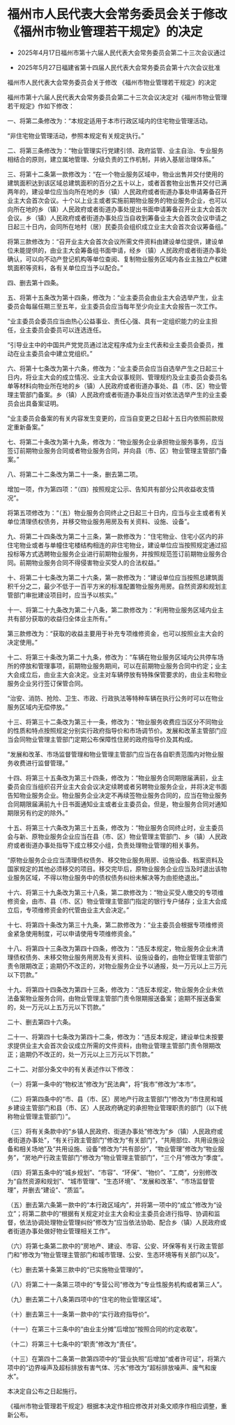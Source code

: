# 福州市人民代表大会常务委员会关于修改《福州市物业管理若干规定》的决定

- 2025年4月17日福州市第十六届人民代表大会常务委员会第二十三次会议通过

- 2025年5月27日福建省第十四届人民代表大会常务委员会第十六次会议批准

<!-- INFO END -->

福州市人民代表大会常务委员会关于修改 《福州市物业管理若干规定》的决定

福州市第十六届人民代表大会常务委员会第二十三次会议决定对《福州市物业管理若干规定》作如下修改：

一、将第二条修改为：“本规定适用于本市行政区域内的住宅物业管理活动。

“非住宅物业管理活动，参照本规定有关规定执行。”

二、将第三条修改为：“物业管理实行党建引领、政府监管、业主自治、专业服务相结合的原则，建立属地管理、分级负责的工作机制，并纳入基层治理体系。”

三、将第十二条第一款修改为：“在一个物业服务区域中，物业出售并交付使用的建筑面积达到该区域总建筑面积的百分之五十以上，或者首套物业出售并交付已满两年的，建设单位应当向所在地的乡（镇）人民政府或者街道办事处申请筹备召开业主大会首次会议。十个以上业主或者实施前期物业服务的物业服务企业，也可以向所在地的乡（镇）人民政府或者街道办事处提出书面申请筹备召开业主大会首次会议。乡（镇）人民政府或者街道办事处应当自收到筹备业主大会首次会议申请之日起三十日内，会同所在地村（居）民委员会组织成立业主大会首次会议筹备组。”

将第三款修改为：“召开业主大会首次会议所需文件资料由建设单位提供，建设单位未能提供的，由业主大会筹备组书面申请，经乡（镇）人民政府或者街道办事处确认，可以向不动产登记机构等单位查阅、复制物业服务区域内各业主独立产权建筑面积等资料，各有关单位应当予以配合。”

四、删去第十四条。

五、将第十五条改为第十四条，修改为：“业主委员会由业主大会选举产生，业主委员会每届任期三至五年，业主委员会应当每年至少向业主大会报告一次工作。

“业主委员会委员应当由热心公益事业、责任心强、具有一定组织能力的业主担任，业主委员会委员可以连选连任。

“引导业主中的中国共产党党员通过法定程序成为业主代表和业主委员会委员，推动在业主委员会中建立党组织。”

六、将第十七条改为第十六条，修改为：“业主委员会应当自选举产生之日起三十日内，将业主大会的成立情况、业主大会议事规则、管理规约及业主委员会委员名单等材料向物业所在地的乡（镇）人民政府或者街道办事处、县（市、区）物业管理主管部门备案。乡（镇）人民政府或者街道办事处应当对依法选举产生的业主委员会出具备案证明。

“业主委员会备案的有关内容发生变更的，应当自变更之日起十五日内依照前款规定重新备案。”

七、将第二十条改为第十九条，修改为：“物业服务企业承担物业服务事务，应当签订前期物业服务合同或者物业服务合同，并向县（市、区）物业管理主管部门备案。”

八、将第二十二条改为第二十一条，删去第二项。

增加一项，作为第四项：“（四）按照规定公示、告知共有部分公共收益收支情况”。

将第五项修改为：“（五）物业服务合同终止之日起三十日内，应当与业主或者有关单位清理债权债务，并移交物业服务用房及有关资料、设施、设备”。

九、将第二十四条改为第二十三条，第一款修改为：“住宅物业、住宅小区内的非住宅物业或者与单幢住宅楼结构相连的非住宅物业，建设单位应当按照规定通过招投标等方式选聘物业服务企业进行前期物业服务，并按照规范签订前期物业服务合同。前期物业服务合同不得侵害物业买受人的合法权益。”

十、将第二十七条改为第二十六条，第一款修改为：“建设单位应当按照总建筑面积千分之二，最少不低于一百平方米的标准配置物业服务用房。自然资源和规划主管部门审批建设项目时，应当予以核实。”

十一、将第二十九条改为第二十八条，第二款修改为：“利用物业服务区域内业主共有部分获取的收益归全体业主所有。”

第三款修改为：“获取的收益主要用于补充专项维修资金，也可以按照业主大会的决定使用。”

十二、将第三十条改为第二十九条，修改为：“车辆在物业服务区域内公共停车场所的停放和管理事项，前期物业服务期间，可以在前期物业服务合同中约定；业主大会成立后，由业主大会决定。业主对车辆停放有特殊保管要求的，由业主和物业服务企业另行签订保管合同。

“治安、消防、抢险、卫生、市政、行政执法等特种车辆在执行公务时可以在物业服务区域内无偿停放。”

十三、将第三十二条改为第三十一条，修改为：“物业服务收费应当区分不同物业的性质和特点按照规定分别实行政府指导价和市场调节价。发展和改革主管部门应当会同物业管理主管部门定期公布保障性住房的政府指导价及其构成。

“发展和改革、市场监督管理和物业管理主管部门应当在各自职责范围内对物业服务收费进行监督管理。”

十四、将第三十五条改为第三十四条，修改为：“物业服务合同期限届满前，业主委员会应当组织召开业主大会会议决定续聘或者另聘物业服务企业，并将决定书面告知物业服务企业。物业服务企业决定不再续签物业服务合同的，应当在物业服务合同期限届满前九十日书面通知业主或者业主委员会。但是，物业服务合同对通知期限另有约定的除外。”

十五、将第三十六条改为第三十五条，修改为：“物业服务合同终止时，业主委员会与新、原物业服务企业应当在县（市、区）物业管理主管部门、乡（镇）人民政府或者街道办事处指导下成立移交小组，负责处理物业管理的相关事务。

“原物业服务企业应当清理债权债务、移交物业服务用房、设施设备、档案资料及国家规定的其他必须移交的项目。移交完毕后，原物业服务企业应当及时退出该物业服务区域，不得以物业服务中的债权债务纠纷未解决等为由拒绝退出。”

十六、将第三十九条改为第三十八条，第二款修改为：“物业买受人缴交的专项维修资金，由市、县（市、区）物业管理主管部门指定的银行专户储存；业主大会成立后，专项维修资金的代管由业主大会决定。”

十七、将第四十条改为第三十九条，第二款修改为：“业主委员会根据专项维修资金紧急使用制度，可以申请使用专项维修资金。”

十八、将第四十三条改为第四十四条，修改为：“违反本规定，物业服务企业未清理债权债务、未移交物业服务用房及有关资料、设施设备的，由物业管理主管部门责令限期改正；逾期仍不改正的，对物业服务企业予以通报，处一万元以上三万元以下罚款。”

十九、将第四十四条改为第四十三条，修改为：“违反本规定，物业服务企业未依法备案物业服务合同，由物业管理主管部门责令限期报送备案；逾期不报送备案的，处一万元以上五万元以下罚款。”

二十、删去第四十六条。

二十一、将第四十七条改为第四十二条，修改为：“违反本规定，建设单位未按要求提供业主大会首次会议成立所需的文件资料，由物业管理主管部门责令限期改正；逾期仍不改正的，处一万元以上三万元以下罚款。”

二十二、对部分条文中的有关表述作以下修改：

（一）将第一条中的“物权法”修改为“民法典”，将“我市”修改为“本市”。

（二）将第四条中的“市、县（市、区）房地产行政主管部门”修改为“市住房和城乡建设主管部门和县（市、区）人民政府确定的承担物业管理职责的部门（以下统称物业管理主管部门）”。

（三）将有关条款中的“乡镇人民政府、街道办事处”修改为“乡（镇）人民政府或者街道办事处”，“有关行政主管部门”修改为“有关部门”，“共用部位、共用设施设备和相关场地”及“共用设施、设备”修改为“共有部分”，“物业管理”修改为“物业服务”，“房地产行政主管部门”修改为“物业管理主管部门”，“三个月”修改为“季度”。

（四）将第五条中的“城乡规划”、“市容”、“环保”、“物价”、“工商”，分别修改为“自然资源和规划”、“城市管理”、“生态环境”、“发展和改革”、“市场监督管理”，并删去“建设”、“质监”。

（五）删去第六条第一款中的“本行政区域内”，并将第一项中的“成立”修改为“设立”；将第二款中的“根据有关规定对业主大会和业主委员会进行指导、协调和监督，依法协调处理物业管理纠纷”修改为“应当依法协助、配合乡（镇）人民政府或者街道办事处做好物业管理相关工作”。

（六）将第七条第二款中的“房地产、建设、市容、公安、环保等有关行政主管部门和”修改为“物业管理主管部门和城市管理、公安、生态环境等有关部门以及”。

（七）删去第十条第三款中的“已实施物业管理的”。

（八）将第二十一条第三项中的“专营公司”修改为“专业性服务机构或者第三人”。

（九）删去第二十八条第四项中的“住宅的物业管理区域”。

（十）删去第三十一条第一款中的“实行政府指导价”。

（十一）在第三十三条中的“由业主分摊”后增加“按照合同的约定收取”。

（十二）将第三十七条中的“职责”修改为“责任”。

（十三）在第四十二条第一款第四项中的“营业执照”后增加“或者许可证”，将第六项中的“边界噪声及超标排放有害气体、污水”修改为“超标排放噪声、废气和废水”。

本决定自公布之日起施行。

《福州市物业管理若干规定》根据本决定作相应修改并对条文顺序作相应调整，重新公布。
